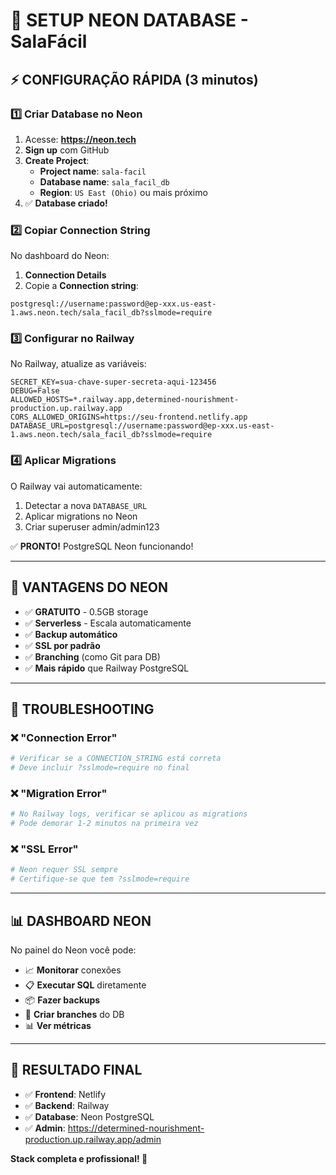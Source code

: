 # 🐘 SETUP NEON DATABASE - SalaFácil

## ⚡ CONFIGURAÇÃO RÁPIDA (3 minutos)

### 1️⃣ **Criar Database no Neon**

1. Acesse: **https://neon.tech**
2. **Sign up** com GitHub
3. **Create Project**:
   - **Project name**: `sala-facil`
   - **Database name**: `sala_facil_db`
   - **Region**: `US East (Ohio)` ou mais próximo
4. ✅ **Database criado!**

### 2️⃣ **Copiar Connection String**

No dashboard do Neon:
1. **Connection Details**
2. Copie a **Connection string**:
```
postgresql://username:password@ep-xxx.us-east-1.aws.neon.tech/sala_facil_db?sslmode=require
```

### 3️⃣ **Configurar no Railway**

No Railway, atualize as variáveis:
```env
SECRET_KEY=sua-chave-super-secreta-aqui-123456
DEBUG=False
ALLOWED_HOSTS=*.railway.app,determined-nourishment-production.up.railway.app
CORS_ALLOWED_ORIGINS=https://seu-frontend.netlify.app
DATABASE_URL=postgresql://username:password@ep-xxx.us-east-1.aws.neon.tech/sala_facil_db?sslmode=require
```

### 4️⃣ **Aplicar Migrations**

O Railway vai automaticamente:
1. Detectar a nova `DATABASE_URL`
2. Aplicar migrations no Neon
3. Criar superuser admin/admin123

✅ **PRONTO!** PostgreSQL Neon funcionando!

---

## 🚀 **VANTAGENS DO NEON**

- ✅ **GRATUITO** - 0.5GB storage
- ✅ **Serverless** - Escala automaticamente  
- ✅ **Backup automático**
- ✅ **SSL por padrão**
- ✅ **Branching** (como Git para DB)
- ✅ **Mais rápido** que Railway PostgreSQL

---

## 🔧 **TROUBLESHOOTING**

### ❌ **"Connection Error"**
```bash
# Verificar se a CONNECTION_STRING está correta
# Deve incluir ?sslmode=require no final
```

### ❌ **"Migration Error"**
```bash
# No Railway logs, verificar se aplicou as migrations
# Pode demorar 1-2 minutos na primeira vez
```

### ❌ **"SSL Error"**
```bash
# Neon requer SSL sempre
# Certifique-se que tem ?sslmode=require
```

---

## 📊 **DASHBOARD NEON**

No painel do Neon você pode:
- 📈 **Monitorar** conexões
- 📋 **Executar SQL** diretamente
- 📦 **Fazer backups**
- 🌿 **Criar branches** do DB
- 📊 **Ver métricas**

---

## 🎯 **RESULTADO FINAL**

- ✅ **Frontend**: Netlify
- ✅ **Backend**: Railway  
- ✅ **Database**: Neon PostgreSQL
- ✅ **Admin**: https://determined-nourishment-production.up.railway.app/admin

**Stack completa e profissional! 🚀**
